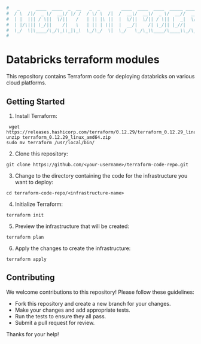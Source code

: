 
```python
#   _      ____  ____  _  __   _  _        ____  ____  ____  _____ ____  _____ ____  ____ 
#  / \  /|/  _ \/  __\/ |/ /  / \/ \  /|  /  __\/  __\/  _ \/  __//  __\/  __// ___\/ ___\
#  | |  ||| / \||  \/||   /   | || |\ ||  |  \/||  \/|| / \|| |  _|  \/||  \  |    \|    \
#  | |/\||| \_/||    /|   \   | || | \||  |  __/|    /| \_/|| |_//|    /|  /_ \___ |\___ |
#  \_/  \|\____/\_/\_\\_|\_\  \_/\_/  \|  \_/   \_/\_\\____/\____\\_/\_\\____\\____/\____/
#                                                                                         
```

# Databricks terraform modules
This repository contains Terraform code for deploying databricks on various cloud platforms.

## Getting Started

1. Install Terraform:

```console
 wget https://releases.hashicorp.com/terraform/0.12.29/terraform_0.12.29_linux_amd64.zip
unzip terraform_0.12.29_linux_amd64.zip
sudo mv terraform /usr/local/bin/
```

2. Clone this repository:

```console
git clone https://github.com/<your-username>/terraform-code-repo.git
```

3. Change to the directory containing the code for the infrastructure you want to deploy:

```console
cd terraform-code-repo/<infrastructure-name>
```

4. Initialize Terraform:
```console
terraform init
```

5. Preview the infrastructure that will be created:

```console
terraform plan
```

6. Apply the changes to create the infrastructure:

```console
terraform apply
```

## Contributing

We welcome contributions to this repository! Please follow these guidelines:

- Fork this repository and create a new branch for your changes.
- Make your changes and add appropriate tests.
- Run the tests to ensure they all pass.
- Submit a pull request for review.

Thanks for your help!